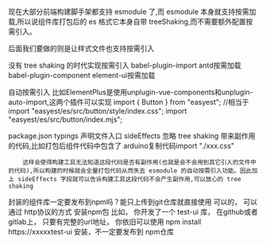 现在大部分前端构建脚手架都支持 esmodule 了,而 esmodule 本身就支持按需加载,所以说组件库打包后的 es 格式它本身自带 treeShaking,而不需要额外配置按需引入。

后面我们要做的则是让样式文件也支持按需引入


没有 tree shaking 的时代实现按需引入
    babel-plugin-import antd按需加载
    babel-plugin-component element-ui按需加载

自动按需引入
    比如ElementPlus是使用unplugin-vue-components和unplugin-auto-import,这两个插件可以实现
        import { Button } from "easyest";
        //相当于
        import "easyest/es/src/button/style/index.css";
        import "easyest/es/src/button/index.mjs";

package.json
    typings
        声明文件入口
    sideEffects
        忽略 tree shaking 带来副作用的代码,比如打包后组件代码中包含了
        arduino复制代码import "./xxx.css"

        这样会使得构建工具无法知道这段代码是否有副作用(也就是会不会用到其它引入的文件中的代码),所以构建的时候就会全量打包代码从而失去 esmodule 的自动按需引入功能。因此加上 sideEffects 字段就可以告诉构建工具这段代码不会产生副作用,可以放心的 tree shaking

封装的组件库一定要发布到npm吗？能只上传到git仓库就直接使用
    可以的， 可以通过 http协议的方式 安装npm包
    比如， 你开发了一个 test-ui 库， 在github或者 gitlab上， 只要有完整的url地址， 你依旧可以使用 npm install https://xxxxxtest-ui 安装，不一定要发布到 npm仓库